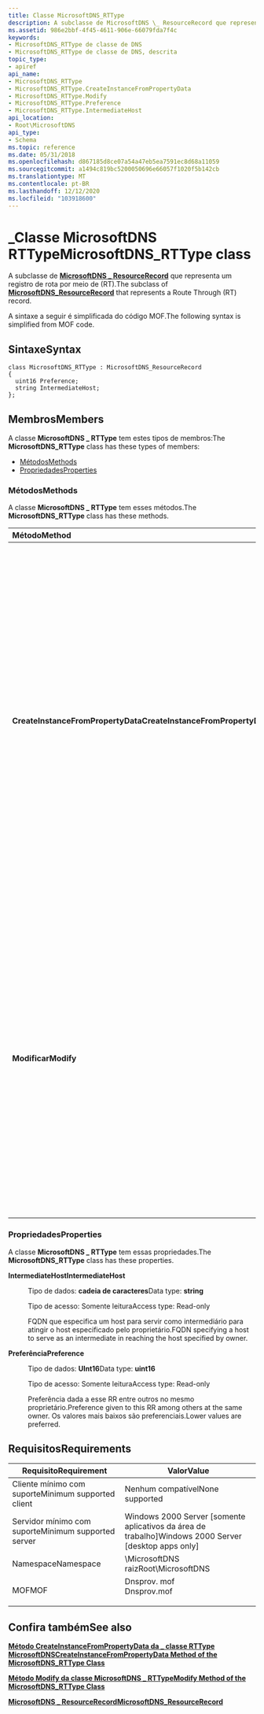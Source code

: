 ```yaml
---
title: Classe MicrosoftDNS_RTType
description: A subclasse de MicrosoftDNS \_ ResourceRecord que representa um registro de rota por meio de (RT).
ms.assetid: 986e2bbf-4f45-4611-906e-66079fda7f4c
keywords:
- MicrosoftDNS_RTType de classe de DNS
- MicrosoftDNS_RTType de classe de DNS, descrita
topic_type:
- apiref
api_name:
- MicrosoftDNS_RTType
- MicrosoftDNS_RTType.CreateInstanceFromPropertyData
- MicrosoftDNS_RTType.Modify
- MicrosoftDNS_RTType.Preference
- MicrosoftDNS_RTType.IntermediateHost
api_location:
- Root\MicrosoftDNS
api_type:
- Schema
ms.topic: reference
ms.date: 05/31/2018
ms.openlocfilehash: d867185d8ce07a54a47eb5ea7591ec8d68a11059
ms.sourcegitcommit: a1494c819bc5200050696e66057f1020f5b142cb
ms.translationtype: MT
ms.contentlocale: pt-BR
ms.lasthandoff: 12/12/2020
ms.locfileid: "103918600"
---
```

# <a name="microsoftdns_rttype-class"></a><span data-ttu-id="ab744-105">\_Classe MicrosoftDNS RTType</span><span class="sxs-lookup"><span data-stu-id="ab744-105">MicrosoftDNS\_RTType class</span></span>

<span data-ttu-id="ab744-106">A subclasse de [**MicrosoftDNS \_ ResourceRecord**](microsoftdns-resourcerecord.md) que representa um registro de rota por meio de (RT).</span><span class="sxs-lookup"><span data-stu-id="ab744-106">The subclass of [**MicrosoftDNS\_ResourceRecord**](microsoftdns-resourcerecord.md) that represents a Route Through (RT) record.</span></span>

<span data-ttu-id="ab744-107">A sintaxe a seguir é simplificada do código MOF.</span><span class="sxs-lookup"><span data-stu-id="ab744-107">The following syntax is simplified from MOF code.</span></span>

## <a name="syntax"></a><span data-ttu-id="ab744-108">Sintaxe</span><span class="sxs-lookup"><span data-stu-id="ab744-108">Syntax</span></span>

``` syntax
class MicrosoftDNS_RTType : MicrosoftDNS_ResourceRecord
{
  uint16 Preference;
  string IntermediateHost;
};
```

## <a name="members"></a><span data-ttu-id="ab744-109">Membros</span><span class="sxs-lookup"><span data-stu-id="ab744-109">Members</span></span>

<span data-ttu-id="ab744-110">A classe **MicrosoftDNS \_ RTType** tem estes tipos de membros:</span><span class="sxs-lookup"><span data-stu-id="ab744-110">The **MicrosoftDNS\_RTType** class has these types of members:</span></span>

-   [<span data-ttu-id="ab744-111">Métodos</span><span class="sxs-lookup"><span data-stu-id="ab744-111">Methods</span></span>](#methods)
-   [<span data-ttu-id="ab744-112">Propriedades</span><span class="sxs-lookup"><span data-stu-id="ab744-112">Properties</span></span>](#properties)

### <a name="methods"></a><span data-ttu-id="ab744-113">Métodos</span><span class="sxs-lookup"><span data-stu-id="ab744-113">Methods</span></span>

<span data-ttu-id="ab744-114">A classe **MicrosoftDNS \_ RTType** tem esses métodos.</span><span class="sxs-lookup"><span data-stu-id="ab744-114">The **MicrosoftDNS\_RTType** class has these methods.</span></span>



| <span data-ttu-id="ab744-115">Método</span><span class="sxs-lookup"><span data-stu-id="ab744-115">Method</span></span>                             | <span data-ttu-id="ab744-116">Descrição</span><span class="sxs-lookup"><span data-stu-id="ab744-116">Description</span></span>                                                                                                                                                                                                                                                                                                                                                      |
|:-----------------------------------|:-----------------------------------------------------------------------------------------------------------------------------------------------------------------------------------------------------------------------------------------------------------------------------------------------------------------------------------------------------------------|
| <span data-ttu-id="ab744-117">**CreateInstanceFromPropertyData**</span><span class="sxs-lookup"><span data-stu-id="ab744-117">**CreateInstanceFromPropertyData**</span></span> | <span data-ttu-id="ab744-118">Cria uma instância de um tipo RT de RR com base nos dados nos parâmetros de entrada do método: o nome do servidor DNS do registro, o nome do contêiner, o nome do host/proprietário, a classe (padrão = IN), o valor de vida útil, a preferência de registro e o nome de host intermediário.</span><span class="sxs-lookup"><span data-stu-id="ab744-118">Instantiates an RT Type of RR based on the data in the method's input parameters: the record's DNS Server Name, Container Name, Owner/host Name, class (default = IN), time-to-live value, record preference and intermediate host name.</span></span> <span data-ttu-id="ab744-119">Ele retorna uma referência ao novo objeto como um parâmetro de saída.</span><span class="sxs-lookup"><span data-stu-id="ab744-119">It returns a reference to the new object as an output parameter.</span></span> <br/> <span data-ttu-id="ab744-120">Qualificadores: implementados, estáticos</span><span class="sxs-lookup"><span data-stu-id="ab744-120">Qualifiers: Implemented, static</span></span><br/> |
| <span data-ttu-id="ab744-121">**Modificar**</span><span class="sxs-lookup"><span data-stu-id="ab744-121">**Modify**</span></span>                         | <span data-ttu-id="ab744-122">Atualiza o TTL, a preferência e o host intermediário para os valores especificados como os parâmetros de entrada deste método.</span><span class="sxs-lookup"><span data-stu-id="ab744-122">Updates the TTL, Preference, and Intermediate Host to the values specified as the input parameters of this method.</span></span> <span data-ttu-id="ab744-123">Se um novo valor para um parâmetro não for especificado, o valor atual do parâmetro não será alterado.</span><span class="sxs-lookup"><span data-stu-id="ab744-123">If a new value for a parameter is not specified, then the current value for the parameter is not changed.</span></span> <span data-ttu-id="ab744-124">O método retorna uma referência ao objeto modificado como um parâmetro de saída.</span><span class="sxs-lookup"><span data-stu-id="ab744-124">The method returns a reference to the modified object as an output parameter.</span></span> <br/> <span data-ttu-id="ab744-125">Qualificadores: implementados</span><span class="sxs-lookup"><span data-stu-id="ab744-125">Qualifiers: Implemented</span></span><br/>        |



 

### <a name="properties"></a><span data-ttu-id="ab744-126">Propriedades</span><span class="sxs-lookup"><span data-stu-id="ab744-126">Properties</span></span>

<span data-ttu-id="ab744-127">A classe **MicrosoftDNS \_ RTType** tem essas propriedades.</span><span class="sxs-lookup"><span data-stu-id="ab744-127">The **MicrosoftDNS\_RTType** class has these properties.</span></span>

<dl> <dt>

<span data-ttu-id="ab744-128">**IntermediateHost**</span><span class="sxs-lookup"><span data-stu-id="ab744-128">**IntermediateHost**</span></span>
</dt> <dd> <dl> <dt>

<span data-ttu-id="ab744-129">Tipo de dados: **cadeia de caracteres**</span><span class="sxs-lookup"><span data-stu-id="ab744-129">Data type: **string**</span></span>
</dt> <dt>

<span data-ttu-id="ab744-130">Tipo de acesso: Somente leitura</span><span class="sxs-lookup"><span data-stu-id="ab744-130">Access type: Read-only</span></span>
</dt> </dl>

<span data-ttu-id="ab744-131">FQDN que especifica um host para servir como intermediário para atingir o host especificado pelo proprietário.</span><span class="sxs-lookup"><span data-stu-id="ab744-131">FQDN specifying a host to serve as an intermediate in reaching the host specified by owner.</span></span>

</dd> <dt>

<span data-ttu-id="ab744-132">**Preferência**</span><span class="sxs-lookup"><span data-stu-id="ab744-132">**Preference**</span></span>
</dt> <dd> <dl> <dt>

<span data-ttu-id="ab744-133">Tipo de dados: **UInt16**</span><span class="sxs-lookup"><span data-stu-id="ab744-133">Data type: **uint16**</span></span>
</dt> <dt>

<span data-ttu-id="ab744-134">Tipo de acesso: Somente leitura</span><span class="sxs-lookup"><span data-stu-id="ab744-134">Access type: Read-only</span></span>
</dt> </dl>

<span data-ttu-id="ab744-135">Preferência dada a esse RR entre outros no mesmo proprietário.</span><span class="sxs-lookup"><span data-stu-id="ab744-135">Preference given to this RR among others at the same owner.</span></span> <span data-ttu-id="ab744-136">Os valores mais baixos são preferenciais.</span><span class="sxs-lookup"><span data-stu-id="ab744-136">Lower values are preferred.</span></span>

</dd> </dl>

## <a name="requirements"></a><span data-ttu-id="ab744-137">Requisitos</span><span class="sxs-lookup"><span data-stu-id="ab744-137">Requirements</span></span>



| <span data-ttu-id="ab744-138">Requisito</span><span class="sxs-lookup"><span data-stu-id="ab744-138">Requirement</span></span> | <span data-ttu-id="ab744-139">Valor</span><span class="sxs-lookup"><span data-stu-id="ab744-139">Value</span></span> |
|-------------------------------------|----------------------------------------------------------------------------------------|
| <span data-ttu-id="ab744-140">Cliente mínimo com suporte</span><span class="sxs-lookup"><span data-stu-id="ab744-140">Minimum supported client</span></span><br/> | <span data-ttu-id="ab744-141">Nenhum compatível</span><span class="sxs-lookup"><span data-stu-id="ab744-141">None supported</span></span><br/>                                                              |
| <span data-ttu-id="ab744-142">Servidor mínimo com suporte</span><span class="sxs-lookup"><span data-stu-id="ab744-142">Minimum supported server</span></span><br/> | <span data-ttu-id="ab744-143">Windows 2000 Server \[somente aplicativos da área de trabalho\]</span><span class="sxs-lookup"><span data-stu-id="ab744-143">Windows 2000 Server \[desktop apps only\]</span></span><br/>                                   |
| <span data-ttu-id="ab744-144">Namespace</span><span class="sxs-lookup"><span data-stu-id="ab744-144">Namespace</span></span><br/>                | <span data-ttu-id="ab744-145">\\MicrosoftDNS raiz</span><span class="sxs-lookup"><span data-stu-id="ab744-145">Root\\MicrosoftDNS</span></span><br/>                                                          |
| <span data-ttu-id="ab744-146">MOF</span><span class="sxs-lookup"><span data-stu-id="ab744-146">MOF</span></span><br/>                      | <dl> <span data-ttu-id="ab744-147"><dt>Dnsprov. mof</dt></span><span class="sxs-lookup"><span data-stu-id="ab744-147"><dt>Dnsprov.mof</dt></span></span> </dl> |



## <a name="see-also"></a><span data-ttu-id="ab744-148">Confira também</span><span class="sxs-lookup"><span data-stu-id="ab744-148">See also</span></span>

<dl> <dt>

[<span data-ttu-id="ab744-149">**Método CreateInstanceFromPropertyData da \_ classe RTType MicrosoftDNS**</span><span class="sxs-lookup"><span data-stu-id="ab744-149">**CreateInstanceFromPropertyData Method of the MicrosoftDNS\_RTType Class**</span></span>](microsoftdns-rttype-createinstancefrompropertydata.md)
</dt> <dt>

[<span data-ttu-id="ab744-150">**Método Modify da classe MicrosoftDNS \_ RTType**</span><span class="sxs-lookup"><span data-stu-id="ab744-150">**Modify Method of the MicrosoftDNS\_RTType Class**</span></span>](microsoftdns-rttype-modify.md)
</dt> <dt>

[<span data-ttu-id="ab744-151">**MicrosoftDNS \_ ResourceRecord**</span><span class="sxs-lookup"><span data-stu-id="ab744-151">**MicrosoftDNS\_ResourceRecord**</span></span>](microsoftdns-resourcerecord.md)
</dt> </dl>

 

 





